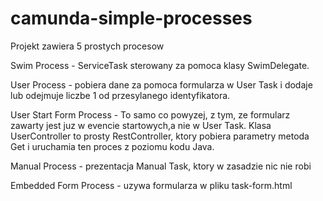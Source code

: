 # camunda-simple-processes

Projekt zawiera 5 prostych procesow

Swim Process - ServiceTask sterowany za pomoca klasy SwimDelegate.

User Process - pobiera dane za pomoca formularza w User Task i dodaje lub odejmuje liczbe 1 od przesylanego identyfikatora.

User Start Form Process - To samo co powyzej, z tym, ze formularz zawarty jest juz w evencie startowych,a nie w User Task.
Klasa UserController to prosty RestController, ktory pobiera parametry metoda Get i uruchamia ten proces z poziomu kodu Java.

Manual Process - prezentacja Manual Task, ktory w zasadzie nic nie robi

Embedded Form Process - uzywa formularza w pliku task-form.html
